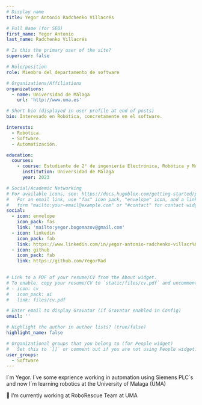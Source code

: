 ```yaml
---
# Display name
title: Yegor Antonio Radchenko Villacrés

# Full Name (for SEO)
first_name: Yegor Antonio
last_name: Radchenko Villacrés

# Is this the primary user of the site?
superuser: false

# Role/position
role: Miembro del departamento de software

# Organizations/Affiliations
organizations:
  - name: Universidad de Málaga
    url: 'http://www.uma.es'

# Short bio (displayed in user profile at end of posts)
bio: Interesado en Robótica, concretamente en el software.

interests:
  - Robótica.
  - Software.
  - Automatización.

education:
  courses:
    - course: Estudiante de 2° de ingeniería Electrónica, Robótica y Mecatrónica
      institution: Universidad de Málaga
      year: 2023

# Social/Academic Networking
# For available icons, see: https://docs.hugoblox.com/getting-started/page-builder/#icons
#   For an email link, use "fas" icon pack, "envelope" icon, and a link in the
#   form "mailto:your-email@example.com" or "#contact" for contact widget.
social:
  - icon: envelope
    icon_pack: fas
    link: 'mailto:yegor.bogomazov@gmail.com'
  - icon: linkedin
    icon_pack: fab
    link: https://www.linkedin.com/in/yegor-antonio-radchenko-villacr%C3%A9s-085872297?utm_source=share&utm_campaign=share_via&utm_content=profile&utm_medium=android_app
  - icon: github
    icon_pack: fab
    link: https://github.com/YegorRad

    
# Link to a PDF of your resume/CV from the About widget.
# To enable, copy your resume/CV to `static/files/cv.pdf` and uncomment the lines below.
# - icon: cv
#   icon_pack: ai
#   link: files/cv.pdf

# Enter email to display Gravatar (if Gravatar enabled in Config)
email: ''

# Highlight the author in author lists? (true/false)
highlight_name: false

# Organizational groups that you belong to (for People widget)
#   Set this to `[]` or comment out if you are not using People widget.
user_groups:
  - Software
---
```




I´m Yegor. I´ve some exprience working in automation using Siemens PLC´s and now I´m learning robotics at the University of Malaga (UMA)

🔭 I’m currently working at RoboRescue Team at UMA
